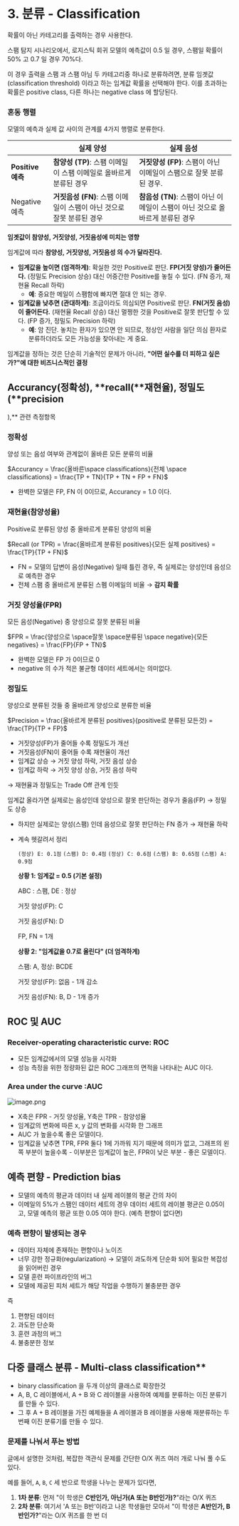 # 3. 분류 - **Classification**

확률이 아닌 카테고리를 출력하는 경우 사용한다.

스팸 탐지 시나리오에서, 로지스틱 회귀 모델의 예측값이 0.5 일 경우, 스팸일 확률이 50% 고 0.7 일 경우 70%다.

이 경우 출력을 스팸 과 스팸 아님 두 카테고리중 하나로 분류하려면, 분류 임곗값(classification threshold) 이라고 하는 임계값 확률을 선택해야 한다. 이를 초과하는 확률은 positive class, 다른 하나는 negative class 에 할당된다.

### 혼동 행렬

모델의 예측과 실제 값 사이의 관계를 4가지 행렬로 분류한다.

|  | **실제 양성** | **실제 음성** |
| --- | --- | --- |
| **Positive 예측** | **참양성 (TP)**: 스팸 이메일이 스팸 이메일로 올바르게 분류된 경우 | **거짓양성 (FP)**: 스팸이 아닌 이메일이 스팸으로 잘못 분류된 경우. |
| Negative 예측 | **거짓음성 (FN)**: 스팸 이메일이 스팸이 아닌 것으로 잘못 분류된 경우 | **참음성 (TN)**: 스팸이 아닌 이메일이 스팸이 아닌 것으로 올바르게 분류된 경우 |

**임곗값이 참양성, 거짓양성, 거짓음성에 미치는 영향**

임계값에 따라 **참양성, 거짓양성, 거짓음성 의 수가 달라진다.**

- **임계값을 높이면 (엄격하게)**: 확실한 것만 Positive로 판단. **FP(거짓 양성)가 줄어든다.** (정밀도 Precision 상승) 대신 어중간한 Positive를 놓칠 수 있다. (FN 증가, 재현율 Recall 하락)
    - **예**: 중요한 메일이 스팸함에 빠지면 절대 안 되는 경우.
- **임계값을 낮추면 (관대하게)**: 조금이라도 의심되면 Positive로 판단. **FN(거짓 음성)이 줄어든다.** (재현율 Recall 상승) 대신 멀쩡한 것을 Positive로 잘못 판단할 수 있다. (FP 증가, 정밀도 Precision 하락)
    - **예**: 암 진단. 놓치는 환자가 있으면 안 되므로, 정상인 사람을 일단 의심 환자로 분류하더라도 모든 가능성을 찾아내는 게 중요.

임계값을 정하는 것은 단순히 기술적인 문제가 아니라, **"어떤 실수를 더 피하고 싶은가?"에 대한 비즈니스적인 결정**

## Accurancy(정확성), **recall(**재현율), 정밀도(**precision
),** 관련 측정항목

### 정확성

양성 또는 음성 여부와 관계없이 올바른 모든 분류의 비율

$Accurancy = \frac{올바른\space classifications}{전체 \space classifications} = \frac{TP + TN}{TP + TN + FP + FN}$

- 완벽한 모델은 FP, FN 이 0이므로, Accurancy = 1.0 이다.

### 재현율(참양성율)

Positive로 분류된 양성 중 올바르게 분류된 양성의 비율

$Recall (or TPR) = \frac{올바르게 분류된 positives}{모든 실제 positives} = \frac{TP}{TP + FN}$

- FN = 모델의 답변이 음성(Negative) 일때 틀린 경우, 즉 실제로는 양성인데 음성으로 예측한 경우
- 전체 스팸 중 올바르게 분류된 스펨 이메일의 비율 → **감지 확률**

### 거짓 양성율(FPR)

모든 음성(Negative) 중 양성으로 잘못 분류된 비율

$FPR = \frac{양성으로 \space잘못 \space분류된 \space negative}{모든 negatives} = \frac{FP}{FP + TN}$

- 완벽한 모델은 FP 가 0이므로 0
- negative 의 수가 적은 불균형 데이터 세트에서는 의미없다.

### 정밀도

양성으로 분류된 것들 중 올바르게 양성으로 분류한 비율

$Precision = \frac{올바르게 분류된 positives}{positive로 분류된 모든것} = \frac{TP}{TP + FP}$

- 거짓양성(FP)가 줄어들 수록 정밀도가 개선
- 거짓음성(FN)이 줄어들 수록 재현율이 개선
- 임계값 상승 → 거짓 양성 하락, 거짓 음성 상승
- 임계값 하락 → 거짓 양성 상승, 거짓 음성 하락

→ 재현율과 정밀도는 Trade Off 관계 인듯

임계값 올라가면 실제로는 음성인데 양성으로 잘못 판단하는 경우가 줄음(FP) → 정밀도 상승

- 하지만 실제로는 양성(스팸) 인데 음성으로 잘못 판단하는 FN 증가 → 재현율 하락

- 계속 헷갈려서 정리
    
    `(정상) E: 0.1점` `(스팸) D: 0.4점` `(정상) C: 0.6점` `(스팸) B: 0.65점` `(스팸) A: 0.9점`
    
    **상황 1: 임계값 = 0.5 (기본 설정)**
    
    ABC : 스팸, DE : 정상
    
    거짓 양성(FP): C 
    
    거짓 음성(FN): D
    
    FP, FN = 1개
    
    **상황 2: "임계값을 0.7로 올린다" (더 엄격하게)**
    
    스팸: A, 정상: BCDE
    
    거짓 양성(FP): 없음  - 1개 감소
    
    거짓 음성(FN): B, D - 1개 증가



## ROC 및 AUC

### **Receiver-operating characteristic curve: ROC**

- 모든 임계값에서의 모델 성능을 시각화
- 성능 측정을 위한 정량화된 값은 ROC 그래프의 면적을 나타내는 AUC 이다.

### **Area under the curve :AUC**

![image.png](../../images/rocauc.png)

- X축은 FPR - 거짓 양성율, Y축은 TPR - 참양성율
- 임계값의 변화에 따른 x, y 값의 변화를 시각화 한 그래프
- AUC 가 높을수록 좋은 모델이다.
- 임계값을 낮추면 TPR, FPR 둘다 1에 가까워 지기 때문에 의미가 없고, 그래프의 왼쪽 부분이 높을수록 - 이부분은 임계값이 높은, FPR이 낮은 부분 - 좋은 모델이다.

## 예측 편향 - **Prediction bias**

- 모델의 예측의 평균과 데이터 내 실제 레이블의 평균 간의 차이
- 이메일의 5%가 스팸인 데이터 세트의 경우 데이터 세트의 레이블 평균은 0.05이고, 모델 예측의 평균 또한 0.05 여야 한다. (예측 편향이 없다면)

### 예측 편향이 발생되는 경우

- 데이터 자체에 존재하는 편향이나 노이즈
- 너무 강한 정규화(regularization) → 모델이  과도하게 단순화 되어 필요한 복잡성을 읽어버린 경우
- 모델 훈련 파이프라인의 버그
- 모델에 제공된 피처 세트가 해당 작업을 수행하기 불충분한 경우

즉

1. 편향된 데이터
2. 과도한 단순화
3. 훈련 과정의 버그
4. 불충분한 정보

## 다중 클래스 분류 - Multi-class classification**

- binary classification 을 두개 이상의 클래스로 확장한것
- A, B, C 레이블에서, A + B 와 C 레이블을 사용하여 예제를 분류하는 이진 분류기를 만들 수 있다.
- 그 후 A + B 레이블을 가진 예제들을 A 레이블과 B 레이블을 사용해 재분류하는 두번째 이진 분류기를 만들 수 있다.

### 문제를 나눠서 푸는 방법

글에서 설명한 것처럼, 복잡한 객관식 문제를 간단한 O/X 퀴즈 여러 개로 나눠 풀 수도 있다.

예를 들어, `A`, `B`, `C` 세 반으로 학생을 나누는 문제가 있다면,

1. **1차 분류**: 먼저 "이 학생은 **C반인가, 아닌가(A 또는 B반인가)?**"라는 O/X 퀴즈
2. **2차 분류**: 여기서 'A 또는 B반'이라고 나온 학생들만 모아서 "이 학생은 **A반인가, B반인가?**"라는 O/X 퀴즈를 한 번 더